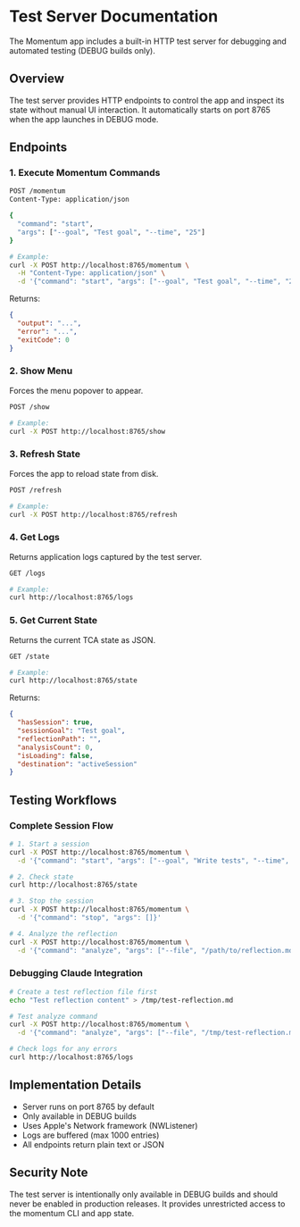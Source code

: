 # Test Server Documentation

The Momentum app includes a built-in HTTP test server for debugging and automated testing (DEBUG builds only).

## Overview

The test server provides HTTP endpoints to control the app and inspect its state without manual UI interaction. It automatically starts on port 8765 when the app launches in DEBUG mode.

## Endpoints

### 1. Execute Momentum Commands
```bash
POST /momentum
Content-Type: application/json

{
  "command": "start",
  "args": ["--goal", "Test goal", "--time", "25"]
}

# Example:
curl -X POST http://localhost:8765/momentum \
  -H "Content-Type: application/json" \
  -d '{"command": "start", "args": ["--goal", "Test goal", "--time", "25"]}'
```

Returns:
```json
{
  "output": "...",
  "error": "...",
  "exitCode": 0
}
```

### 2. Show Menu
Forces the menu popover to appear.

```bash
POST /show

# Example:
curl -X POST http://localhost:8765/show
```

### 3. Refresh State
Forces the app to reload state from disk.

```bash
POST /refresh

# Example:
curl -X POST http://localhost:8765/refresh
```

### 4. Get Logs
Returns application logs captured by the test server.

```bash
GET /logs

# Example:
curl http://localhost:8765/logs
```

### 5. Get Current State
Returns the current TCA state as JSON.

```bash
GET /state

# Example:
curl http://localhost:8765/state
```

Returns:
```json
{
  "hasSession": true,
  "sessionGoal": "Test goal",
  "reflectionPath": "",
  "analysisCount": 0,
  "isLoading": false,
  "destination": "activeSession"
}
```

## Testing Workflows

### Complete Session Flow
```bash
# 1. Start a session
curl -X POST http://localhost:8765/momentum \
  -d '{"command": "start", "args": ["--goal", "Write tests", "--time", "30"]}'

# 2. Check state
curl http://localhost:8765/state

# 3. Stop the session
curl -X POST http://localhost:8765/momentum \
  -d '{"command": "stop", "args": []}'

# 4. Analyze the reflection
curl -X POST http://localhost:8765/momentum \
  -d '{"command": "analyze", "args": ["--file", "/path/to/reflection.md"]}'
```

### Debugging Claude Integration
```bash
# Create a test reflection file first
echo "Test reflection content" > /tmp/test-reflection.md

# Test analyze command
curl -X POST http://localhost:8765/momentum \
  -d '{"command": "analyze", "args": ["--file", "/tmp/test-reflection.md"]}'

# Check logs for any errors
curl http://localhost:8765/logs
```

## Implementation Details

- Server runs on port 8765 by default
- Only available in DEBUG builds
- Uses Apple's Network framework (NWListener)
- Logs are buffered (max 1000 entries)
- All endpoints return plain text or JSON

## Security Note

The test server is intentionally only available in DEBUG builds and should never be enabled in production releases. It provides unrestricted access to the momentum CLI and app state.